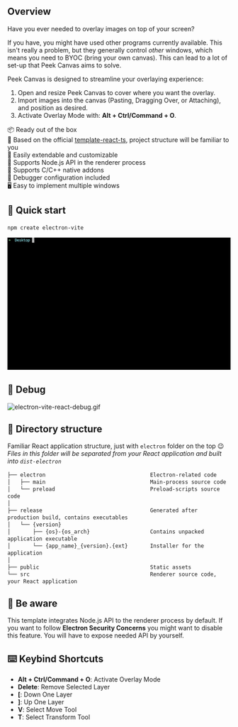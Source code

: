 ## Overview

Have you ever needed to overlay images on top of your screen?

If you have, you might have used other programs currently available. This isn't really a problem, but they generally control *other* windows, which means you need to BYOC (bring your own canvas). This can lead to a lot of set-up that Peek Canvas aims to solve.

Peek Canvas is designed to streamline your overlaying experience:

1. Open and resize Peek Canvas to cover where you want the overlay.
2. Import images into the canvas (Pasting, Dragging Over, or Attaching), and position as desired.
3. Activate Overlay Mode with: **Alt + Ctrl/Command + O**.

📦 Ready out of the box  
🎯 Based on the official [template-react-ts](https://github.com/vitejs/vite/tree/main/packages/create-vite/template-react-ts), project structure will be familiar to you  
🌱 Easily extendable and customizable  
💪 Supports Node.js API in the renderer process  
🔩 Supports C/C++ native addons  
🐞 Debugger configuration included  
🖥 Easy to implement multiple windows  

## 🛫 Quick start

```sh
npm create electron-vite
```

![electron-vite-react.gif](/public/electron-vite-react.gif)

## 🐞 Debug

![electron-vite-react-debug.gif](/public/electron-vite-react-debug.gif)

## 📂 Directory structure

Familiar React application structure, just with `electron` folder on the top :wink:  
*Files in this folder will be separated from your React application and built into `dist-electron`*  

```tree
├── electron                                 Electron-related code
│   ├── main                                 Main-process source code
│   └── preload                              Preload-scripts source code
│
├── release                                  Generated after production build, contains executables
│   └── {version}
│       ├── {os}-{os_arch}                   Contains unpacked application executable
│       └── {app_name}_{version}.{ext}       Installer for the application
│
├── public                                   Static assets
└── src                                      Renderer source code, your React application
```

## 🚨 Be aware

This template integrates Node.js API to the renderer process by default. If you want to follow **Electron Security Concerns** you might want to disable this feature. You will have to expose needed API by yourself.  

## ⌨️ Keybind Shortcuts
- **Alt + Ctrl/Command + O**: Activate Overlay Mode
- **Delete**: Remove Selected Layer
- **[**: Down One Layer
- **]**: Up One Layer
- **V**: Select Move Tool
- **T**: Select Transform Tool